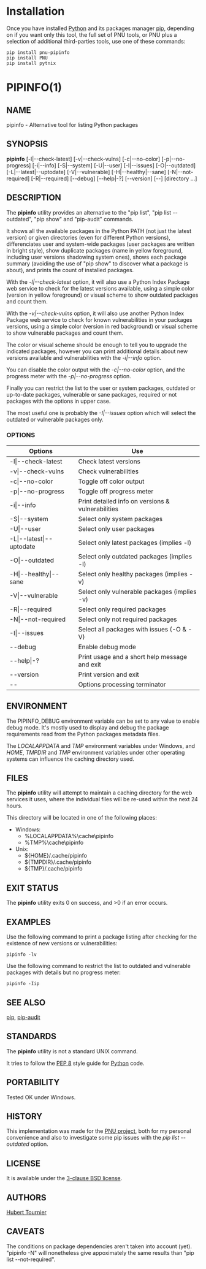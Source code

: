 # Installation
Once you have installed [Python](https://www.python.org/downloads/) and its packages manager [pip](https://pip.pypa.io/en/stable/installation/),
depending on if you want only this tool, the full set of PNU tools, or PNU plus a selection of additional third-parties tools, use one of these commands:
```
pip install pnu-pipinfo
pip install PNU
pip install pytnix
```
# PIPINFO(1)

## NAME
pipinfo - Alternative tool for listing Python packages

## SYNOPSIS
**pipinfo**
\[-l|--check-latest\]
\[-v|--check-vulns\]
\[-c|--no-color\]
\[-p|--no-progress\]
\[-i|--info\]
\[-S|--system\]
\[-U|--user\]
\[-I|--issues\]
\[-O|--outdated\]
\[-L|--latest|--uptodate\]
\[-V|--vulnerable\]
\[-H|--healthy|--sane\]
\[-N|--not-required\]
\[-R|--required\]
\[--debug\]
\[--help|-?\]
\[--version\]
\[--\]
\[directory ...\]

## DESCRIPTION
The **pipinfo** utility provides an alternative to the "pip list", "pip list --outdated", "pip show" and "pip-audit" commands.

It shows all the available packages in the Python PATH (not just the latest version) or given directories (even for different Python versions), differenciates user and system-wide packages (user packages are written in bright style), show duplicate packages (name in yellow foreground, including user versions shadowing system ones), shows each package summary (avoiding the use of "pip show" to discover what a package is about), and prints the count of installed packages.

With the *-l|--check-latest* option, it will also use a Python Index Package web service to check for the latest versions available, using a simple color (version in yellow foreground) or visual scheme to show outdated packages and count them.

With the *-v|--check-vulns* option, it will also use another Python Index Package web service to check for known vulnerabilities in your packages versions, using a simple color (version in red background) or visual scheme to show vulnerable packages and count them.

The color or visual scheme should be enough to tell you to upgrade the indicated packages, however you can print additional details about new versions available and vulnerabilities with the *-i|--info* option.

You can disable the color output with the *-c|--no-color* option, and the progress meter with the *-p|--no-progress* option.

Finally you can restrict the list to the user or system packages, outdated or up-to-date packages, vulnerable or sane packages, required or not packages with the options in upper case.

The most useful one is probably the *-I|--issues* option which will select the outdated or vulnerable packages only.

### OPTIONS
Options | Use
------- | ---
-l\|--check-latest|Check latest versions
-v\|--check-vulns|Check vulnerabilities
-c\|--no-color|Toggle off color output
-p\|--no-progress|Toggle off progress meter
-i\|--info|Print detailed info on versions & vulnerabilities
-S\|--system|Select only system packages
-U\|--user|Select only user packages
-L\|--latest\|--uptodate|Select only latest packages (implies -l)
-O\|--outdated|Select only outdated packages (implies -l)
-H\|--healthy\|--sane|Select only healthy packages (implies -v)
-V\|--vulnerable|Select only vulnerable packages (implies -v)
-R\|--required|Select only required packages
-N\|--not-required|Select only not required packages
-I\|--issues|Select all packages with issues (-O & -V)
--debug|Enable debug mode
--help\|-?|Print usage and a short help message and exit
--version|Print version and exit
--|Options processing terminator

## ENVIRONMENT
The PIPINFO_DEBUG environment variable can be set to any value to enable debug mode.
It's mostly used to display and debug the package requirements read from the Python packages metadata files.

The *LOCALAPPDATA* and *TMP* environment variables under Windows, and *HOME*, *TMPDIR* and *TMP* environment variables
under other operating systems can influence the caching directory used.

## FILES
The **pipinfo** utility will attempt to maintain a caching directory for the web services it uses, where the individual files will be re-used within the next 24 hours.

This directory will be located in one of the following places:
* Windows:
  * %LOCALAPPDATA%\\cache\\pipinfo
  * %TMP%\\cache\\pipinfo
* Unix:
  * ${HOME}/.cache/pipinfo
  * ${TMPDIR}/.cache/pipinfo
  * ${TMP}/.cache/pipinfo

## EXIT STATUS
The **pipinfo** utility exits 0 on success, and >0 if an error occurs.

## EXAMPLES
Use the following command to print a package listing after checking for the existence of new versions or vulnerabilities:
```
pipinfo -lv
```

Use the following command to restrict the list to outdated and vulnerable packages with details but no progress meter:
```
pipinfo -Iip
```

## SEE ALSO
[pip](https://pypi.org/project/pip/),
[pip-audit](https://pypi.org/project/pip-audit/)

## STANDARDS
The **pipinfo** utility is not a standard UNIX command.

It tries to follow the [PEP 8](https://www.python.org/dev/peps/pep-0008/) style guide for [Python](https://www.python.org/) code.

## PORTABILITY
Tested OK under Windows.

## HISTORY
This implementation was made for the [PNU project](https://github.com/HubTou/PNU),
both for my personal convenience and also to investigate some pip issues with the *pip list --outdated* option.

## LICENSE
It is available under the [3-clause BSD license](https://opensource.org/licenses/BSD-3-Clause).

## AUTHORS
[Hubert Tournier](https://github.com/HubTou)

## CAVEATS
The conditions on package dependencies aren't taken into account (yet).
"pipinfo -N" will nonetheless give appoximately the same results than "pip list --not-required".

